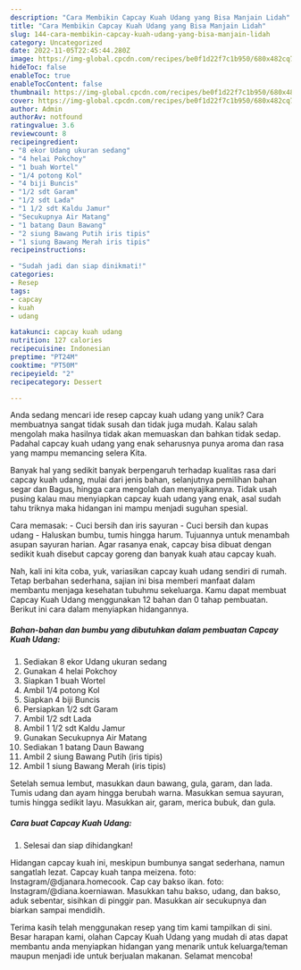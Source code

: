 ```yaml
---
description: "Cara Membikin Capcay Kuah Udang yang Bisa Manjain Lidah"
title: "Cara Membikin Capcay Kuah Udang yang Bisa Manjain Lidah"
slug: 144-cara-membikin-capcay-kuah-udang-yang-bisa-manjain-lidah
category: Uncategorized
date: 2022-11-05T22:45:44.280Z
image: https://img-global.cpcdn.com/recipes/be0f1d22f7c1b950/680x482cq70/capcay-kuah-udang-foto-resep-utama.jpg
hideToc: false
enableToc: true
enableTocContent: false
thumbnail: https://img-global.cpcdn.com/recipes/be0f1d22f7c1b950/680x482cq70/capcay-kuah-udang-foto-resep-utama.jpg
cover: https://img-global.cpcdn.com/recipes/be0f1d22f7c1b950/680x482cq70/capcay-kuah-udang-foto-resep-utama.jpg
author: Admin
authorAv: notfound
ratingvalue: 3.6
reviewcount: 8
recipeingredient:
- "8 ekor Udang ukuran sedang"
- "4 helai Pokchoy"
- "1 buah Wortel"
- "1/4 potong Kol"
- "4 biji Buncis"
- "1/2 sdt Garam"
- "1/2 sdt Lada"
- "1 1/2 sdt Kaldu Jamur"
- "Secukupnya Air Matang"
- "1 batang Daun Bawang"
- "2 siung Bawang Putih iris tipis"
- "1 siung Bawang Merah iris tipis"
recipeinstructions:

- "Sudah jadi dan siap dinikmati!"
categories:
- Resep
tags:
- capcay
- kuah
- udang

katakunci: capcay kuah udang 
nutrition: 127 calories
recipecuisine: Indonesian
preptime: "PT24M"
cooktime: "PT50M"
recipeyield: "2"
recipecategory: Dessert

---
```





Anda sedang mencari ide resep capcay kuah udang yang unik? Cara membuatnya sangat tidak susah dan tidak juga mudah. Kalau salah mengolah maka hasilnya tidak akan memuaskan dan bahkan tidak sedap. Padahal capcay kuah udang yang enak seharusnya punya aroma dan rasa yang mampu memancing selera Kita.





Banyak hal yang sedikit banyak berpengaruh terhadap kualitas rasa dari capcay kuah udang, mulai dari jenis bahan, selanjutnya pemilihan bahan segar dan Bagus, hingga cara mengolah dan menyajikannya. Tidak usah pusing kalau mau menyiapkan capcay kuah udang yang enak,      asal sudah tahu triknya maka hidangan ini mampu menjadi suguhan spesial.














Cara memasak: - Cuci bersih dan iris sayuran - Cuci bersih dan kupas udang - Haluskan bumbu, tumis hingga harum. Tujuannya untuk menambah asupan sayuran harian. Agar rasanya enak, capcay bisa dibuat dengan sedikit kuah disebut capcay goreng dan banyak kuah atau capcay kuah.






Nah, kali ini kita coba, yuk, variasikan capcay kuah udang sendiri di rumah. Tetap berbahan sederhana, sajian ini bisa memberi manfaat dalam membantu menjaga kesehatan tubuhmu sekeluarga. Kamu dapat membuat Capcay Kuah Udang menggunakan 12 bahan dan 0 tahap pembuatan. Berikut ini cara dalam menyiapkan hidangannya.

<!--inarticleads1-->

##### Bahan-bahan dan bumbu yang dibutuhkan dalam pembuatan Capcay Kuah Udang:

1. Sediakan 8 ekor Udang ukuran sedang
1. Gunakan 4 helai Pokchoy
1. Siapkan 1 buah Wortel
1. Ambil 1/4 potong Kol
1. Siapkan 4 biji Buncis
1. Persiapkan 1/2 sdt Garam
1. Ambil 1/2 sdt Lada
1. Ambil 1 1/2 sdt Kaldu Jamur
1. Gunakan Secukupnya Air Matang
1. Sediakan 1 batang Daun Bawang
1. Ambil 2 siung Bawang Putih (iris tipis)
1. Ambil 1 siung Bawang Merah (iris tipis)


Setelah semua lembut, masukkan daun bawang, gula, garam, dan lada. Tumis udang dan ayam hingga berubah warna. Masukkan semua sayuran, tumis hingga sedikit layu. Masukkan air, garam, merica bubuk, dan gula. 

<!--inarticleads2-->

##### Cara buat Capcay Kuah Udang:


1. Selesai dan siap dihidangkan!

Hidangan capcay kuah ini, meskipun bumbunya sangat sederhana, namun sangatlah lezat. Capcay kuah tanpa meizena. foto: Instagram/@djanara.homecook. Cap cay bakso ikan. foto: Instagram/@diana.koerniawan. Masukkan tahu bakso, udang, dan bakso, aduk sebentar, sisihkan di pinggir pan. Masukkan air secukupnya dan biarkan sampai mendidih. 

Terima kasih telah menggunakan resep yang tim kami tampilkan di sini. Besar harapan kami, olahan Capcay Kuah Udang yang mudah di atas dapat membantu anda menyiapkan hidangan yang menarik untuk keluarga/teman maupun menjadi ide untuk berjualan makanan. Selamat mencoba!
